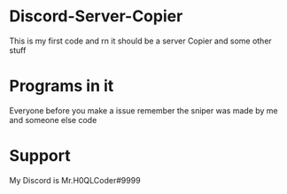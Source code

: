 # Discord-Server-Copier

This is my first code and rn it should be a server Copier and some other stuff
# Programs in it 
Everyone before you make a issue remember the sniper was made by me and someone else code
# Support
My Discord is Mr.H0QLCoder#9999
